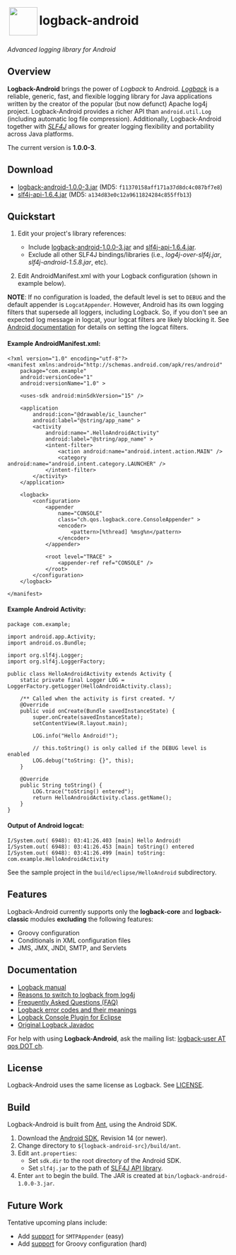 <h1><img src="https://github.com/tony19/logback-android/raw/master/logback-site/src/site/resources/images/logos/lblogo-72x72.png" width="64" height="64" hspace="4" vspace="4" valign="middle"/>logback-android</h1>

*Advanced logging library for Android*


Overview
--------

**Logback-Android** brings the power of *Logback* to Android. [*Logback*][1] is a reliable, generic, fast, and flexible logging library for Java applications written by the creator of the popular (but now defunct) Apache log4j project. Logback-Android provides a richer API than `android.util.Log` (including automatic log file compression). Additionally, Logback-Android together with [*SLF4J*][3] allows for greater logging flexibility and portability across Java platforms.

The current version is **1.0.0-3**.

Download
--------
 * [logback-android-1.0.0-3.jar][13] (MD5: `f11370158aff171a37d8dc4c087bf7e8`)
 * [slf4j-api-1.6.4.jar][14] (MD5: `a134d83e0c12a9611824284c855ffb13`)

Quickstart
----------

 1. Edit your project's library references:

     * Include [logback-android-1.0.0-3.jar][13] and [slf4j-api-1.6.4.jar][14].
     * Exclude all other SLF4J bindings/libraries (i.e., *log4j-over-slf4j.jar*, *slf4j-android-1.5.8.jar*, etc).

 1. Edit AndroidManifest.xml with your Logback configuration (shown in example below).

**NOTE**: If no configuration is loaded, the default level is set to `DEBUG` and the default appender is `LogcatAppender`. However, Android has its own logging filters that supersede all loggers, including Logback. So, if you don't see an expected log message in logcat, your logcat filters are likely blocking it. See [Android documentation][17] for details on setting the logcat filters.

#### Example AndroidManifest.xml:

	<?xml version="1.0" encoding="utf-8"?>
	<manifest xmlns:android="http://schemas.android.com/apk/res/android"
		package="com.example"
		android:versionCode="1"
		android:versionName="1.0" >
		
		<uses-sdk android:minSdkVersion="15" />
		
		<application
			android:icon="@drawable/ic_launcher"
			android:label="@string/app_name" >
			<activity
				android:name=".HelloAndroidActivity"
				android:label="@string/app_name" >
				<intent-filter>
					<action android:name="android.intent.action.MAIN" />
					<category android:name="android.intent.category.LAUNCHER" />
				</intent-filter>
			</activity>
		</application>
	
		<logback>
			<configuration>
				<appender
					name="CONSOLE"
					class="ch.qos.logback.core.ConsoleAppender" >
					<encoder>
						<pattern>[%thread] %msg%n</pattern>
					</encoder>
				</appender>
	
				<root level="TRACE" >
					<appender-ref ref="CONSOLE" />
				</root>
			</configuration>
		</logback>
	
	</manifest>


#### Example Android Activity:

	package com.example;
	
	import android.app.Activity;
	import android.os.Bundle;

	import org.slf4j.Logger;
	import org.slf4j.LoggerFactory;

	public class HelloAndroidActivity extends Activity {
		static private final Logger LOG = LoggerFactory.getLogger(HelloAndroidActivity.class);
		
		/** Called when the activity is first created. */
		@Override
		public void onCreate(Bundle savedInstanceState) {
			super.onCreate(savedInstanceState);
			setContentView(R.layout.main);
		
			LOG.info("Hello Android!");
		
			// this.toString() is only called if the DEBUG level is enabled
			LOG.debug("toString: {}", this);
		}
	
		@Override
		public String toString() {
			LOG.trace("toString() entered");
			return HelloAndroidActivity.class.getName();
		}
	}

#### Output of Android logcat:

	I/System.out( 6948): 03:41:26.403 [main] Hello Android!
	I/System.out( 6948): 03:41:26.453 [main] toString() entered
	I/System.out( 6948): 03:41:26.499 [main] toString: com.example.HelloAndroidActivity

See the sample project in the `build/eclipse/HelloAndroid` subdirectory.

Features
--------
Logback-Android currently supports only the **logback-core** and **logback-classic** modules **excluding** the following features:

* Groovy configuration
* Conditionals in XML configuration files
* JMS, JMX, JNDI, SMTP, and Servlets

Documentation
-------------
* [Logback manual][7]
* [Reasons to switch to logback from log4j][2]
* [Frequently Asked Questions (FAQ)][6]
* [Logback error codes and their meanings][5]
* [Logback Console Plugin for Eclipse][4]
* [Original Logback Javadoc][8]

For help with using **Logback-Android**, ask the mailing list: [logback-user AT qos DOT ch][9].

License
-------
Logback-Android uses the same license as Logback. See [LICENSE][12].

Build
-----
Logback-Android is built from [Ant][16], using the Android SDK.

1. Download the [Android SDK][15], Revision 14 (or newer).
2. Change directory to `${logback-android-src}/build/ant`.
2. Edit `ant.properties`:
	* Set `sdk.dir` to the root directory of the Android SDK.
	* Set `slf4j.jar` to the path of [SLF4J API library][14].
3. Enter `ant` to begin the build. The JAR is created at `bin/logback-android-1.0.0-3.jar`.


Future Work
-----------
Tentative upcoming plans include:

 * Add [support][10] for `SMTPAppender` (easy)
 * Add [support][11] for Groovy configuration (hard)

 [1]: http://logback.qos.ch
 [2]: http://logback.qos.ch/reasonsToSwitch.html
 [3]: http://www.slf4j.org
 [4]: http://logback.qos.ch/consolePlugin.html
 [5]: http://logback.qos.ch/codes.html
 [6]: http://logback.qos.ch/faq.html
 [7]: http://logback.qos.ch/manual/index.html
 [8]: http://logback.qos.ch/apidocs/index.html
 [9]: mailto:logback-user@qos.ch
 [10]: http://stackoverflow.com/questions/2020088/sending-email-in-android-using-javamail-api-without-using-the-default-android-app
 [11]: http://thediscobot.blogspot.com/2009/07/howto-run-groovy-on-android.html
 [12]: https://github.com/tony19/logback-android/blob/master/LICENSE.md
 [13]: https://github.com/downloads/tony19/logback-android/logback-android-1.0.0-3.jar 
 [14]: https://github.com/downloads/tony19/logback-android/slf4j-api-1.6.4.jar
 [15]: http://developer.android.com/sdk/index.html
 [16]: http://ant.apache.org/
 [17]: http://developer.android.com/guide/developing/tools/adb.html#filteringoutput
